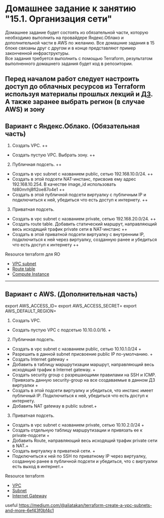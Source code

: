 # Домашнее задание к занятию "15.1. Организация сети"

Домашнее задание будет состоять из обязательной части, которую необходимо выполнить на провайдере Яндекс.Облако и дополнительной части в AWS по желанию. Все домашние задания в 15 блоке связаны друг с другом и в конце представляют пример законченной инфраструктуры.  
Все задания требуется выполнить с помощью Terraform, результатом выполненного домашнего задания будет код в репозитории. 

Перед началом работ следует настроить доступ до облачных ресурсов из Terraform используя материалы прошлых лекций и [ДЗ](https://github.com/netology-code/virt-homeworks/tree/master/07-terraform-02-syntax ). А также заранее выбрать регион (в случае AWS) и зону
---
## Вариант с Яндекс.Облако. (Обязательная часть)

1. Создать VPC. ++
- Создать пустую VPC. Выбрать зону. ++
2. Публичная подсеть. ++
- Создать в vpc subnet с названием public, сетью 192.168.10.0/24. ++
- Создать в этой подсети NAT-инстанс, присвоив ему адрес 192.168.10.254. В качестве image_id использовать fd80mrhj8fl2oe87o4e1 ++
- Создать в этой публичной подсети виртуалку с публичным IP и подключиться к ней, убедиться что есть доступ к интернету. ++
3. Приватная подсеть.
- Создать в vpc subnet с названием private, сетью 192.168.20.0/24. ++
- Создать route table. Добавить статический маршрут, направляющий весь исходящий трафик private сети в NAT-инстанс ++
- Создать в этой приватной подсети виртуалку с внутренним IP, подключиться к ней через виртуалку, созданную ранее и убедиться что есть доступ к интернету ++

Resource terraform для ЯО
- [VPC subnet](https://registry.terraform.io/providers/yandex-cloud/yandex/latest/docs/resources/vpc_subnet)
- [Route table](https://registry.terraform.io/providers/yandex-cloud/yandex/latest/docs/resources/vpc_route_table)
- [Compute Instance](https://registry.terraform.io/providers/yandex-cloud/yandex/latest/docs/resources/compute_instance)
---
## Вариант с  AWS. (Дополнительная часть)
export AWS_ACCESS_ID=
export AWS_ACCESS_SECRET=
export AWS_DEFAULT_REGION=
1. Создать VPC.
- Cоздать пустую VPC с подсетью 10.10.0.0/16. +
2. Публичная подсеть.
- Создать в vpc subnet с названием public, сетью 10.10.1.0/24 +
- Разрешить в данной subnet присвоение public IP по-умолчанию. +
- Создать Internet gateway +
- Добавить в таблицу маршрутизации маршрут, направляющий весь исходящий трафик в Internet gateway. +
- Создать security group с разрешающими правилами на SSH и ICMP. Привязать данную security-group на все создаваемые в данном ДЗ виртуалки +
- Создать в этой подсети виртуалку и убедиться, что инстанс имеет публичный IP. Подключиться к ней, убедиться что есть доступ к интернету.
- Добавить NAT gateway в public subnet.+
3. Приватная подсеть.
- Создать в vpc subnet с названием private, сетью 10.10.2.0/24 +
- Создать отдельную таблицу маршрутизации и привязать ее к private-подсети +
- Добавить Route, направляющий весь исходящий трафик private сети в NAT.+
- Создать виртуалку в приватной сети. +
- Подключиться к ней по SSH по приватному IP через виртуалку, созданную ранее в публичной подсети и убедиться, что с виртуалки есть выход в интернет.+

Resource terraform
- [VPC](https://registry.terraform.io/providers/hashicorp/aws/latest/docs/resources/vpc)
- [Subnet](https://registry.terraform.io/providers/hashicorp/aws/latest/docs/resources/subnet)
- [Internet Gateway](https://registry.terraform.io/providers/hashicorp/aws/latest/docs/resources/internet_gateway)

useful
https://medium.com/@aliatakan/terraform-create-a-vpc-subnets-and-more-6ef43f0bf4c1